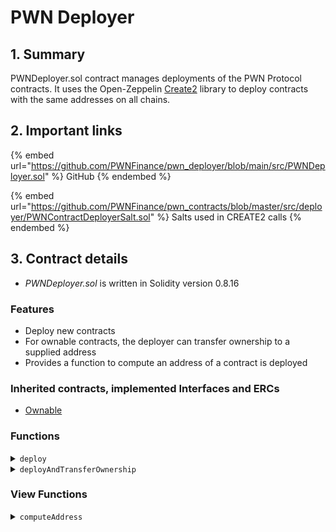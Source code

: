 # PWN Deployer

## 1. Summary

PWNDeployer.sol contract manages deployments of the PWN Protocol contracts. It uses the Open-Zeppelin [Create2](https://github.com/OpenZeppelin/openzeppelin-contracts/blob/master/contracts/utils/Create2.sol) library to deploy contracts with the same addresses on all chains.&#x20;

## 2. Important links

{% embed url="https://github.com/PWNFinance/pwn_deployer/blob/main/src/PWNDeployer.sol" %}
GitHub
{% endembed %}

{% embed url="https://github.com/PWNFinance/pwn_contracts/blob/master/src/deployer/PWNContractDeployerSalt.sol" %}
Salts used in CREATE2 calls
{% endembed %}

## 3. Contract details

* _PWNDeployer.sol_ is written in Solidity version 0.8.16

### Features

* Deploy new contracts
* For ownable contracts, the deployer can transfer ownership to a supplied address
* Provides a function to compute an address of a contract is deployed

### Inherited contracts, implemented Interfaces and ERCs

* [Ownable](https://github.com/OpenZeppelin/openzeppelin-contracts/blob/master/contracts/access/Ownable.sol)

### Functions

<details>

<summary><code>deploy</code></summary>

#### Overview

This function deploys a new contract with given salt.

This function takes two arguments supplied by the owner:

* `bytes32`**`salt`** - Salt to use in the CREATE2 call
* `bytes memory`**`bytecode`** - Encoded code for contract creation with included constructor arguments

#### Implementation

```solidity
function deploy(bytes32 salt, bytes memory bytecode) external onlyOwner returns (address) {
    return Create2.deploy(0, salt, bytecode);
}
```

</details>

<details>

<summary><code>deployAndTransferOwnership</code></summary>

#### Overview

This function deploys a new contract with given salt and transfers ownership of the deployed contract to the supplied address. It is expected for the deployed contract to implement [Ownable](https://github.com/OpenZeppelin/openzeppelin-contracts/blob/master/contracts/access/Ownable.sol).

This function takes three arguments supplied by the owner:

* `bytes32`**`salt`** - Salt to use in the CREATE2 call
* `address`**`owner`** - Address to transfer the ownership to
* `bytes memory`**`bytecode`** - Encoded code for contract creation with included constructor arguments

#### Implementation

```solidity
function deployAndTransferOwnership(bytes32 salt, address owner, bytes memory bytecode) external onlyOwner returns (address deployedContract) {
    deployedContract = Create2.deploy(0, salt, bytecode);
    Ownable(deployedContract).transferOwnership(owner);
}
```

</details>

### View Functions

<details>

<summary><code>computeAddress</code></summary>

#### Overview

Computes the address of a contract that would be deployed with a given salt.

This function takes two arguments supplied by the caller:

* `bytes32`**`salt`** - Salt that would be used in the CREATE2 call
* `bytes32`**`bytecodeHash`** - Hash of the encoded code for contract creation with included constructor arguments

#### Implementation

```solidity
function computeAddress(bytes32 salt, bytes32 bytecodeHash) external view returns (address) {
    return Create2.computeAddress(salt, bytecodeHash);
}
```

</details>
